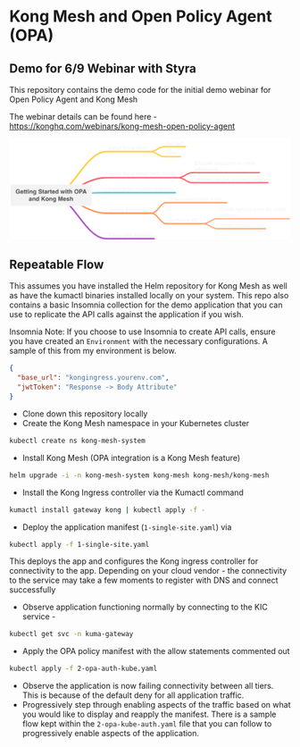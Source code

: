 # Kong Mesh and Open Policy Agent (OPA) 

## Demo for 6/9 Webinar with Styra 

This repository contains the demo code for the initial demo webinar for Open Policy Agent and Kong Mesh

The webinar details can be found here - https://konghq.com/webinars/kong-mesh-open-policy-agent

![Kong Mesh and OPA](kong-mesh-opa.png)

## Repeatable Flow 

This assumes you have installed the Helm repository for Kong Mesh as well as have the kumactl binaries installed locally on your system. This repo also contains a basic Insomnia collection for the demo application that you can use to replicate the API calls against the application if you wish.

Insomnia Note: If you choose to use Insomnia to create API calls, ensure you have created an `Environment` with the necessary configurations. A sample of this from my environment is below. 

```json
{
  "base_url": "kongingress.yourenv.com",
  "jwtToken": "Response -> Body Attribute"
}
```

* Clone down this repository locally 
* Create the Kong Mesh namespace in your Kubernetes cluster 
```bash
kubectl create ns kong-mesh-system
```
* Install Kong Mesh (OPA integration is a Kong Mesh feature) 
```bash 
helm upgrade -i -n kong-mesh-system kong-mesh kong-mesh/kong-mesh
```
* Install the Kong Ingress controller via the Kumactl command 
```bash
kumactl install gateway kong | kubectl apply -f -
```
* Deploy the application manifest (`1-single-site.yaml`) via 
```bash
kubectl apply -f 1-single-site.yaml
```
This deploys the app and configures the Kong ingress controller for connectivity to the app. Depending on your cloud vendor - the connectivity to the service may take a few moments to register with DNS and connect successfully
* Observe application functioning normally by connecting to the KIC service - 
```bash
kubectl get svc -n kuma-gateway
``` 
* Apply the OPA policy manifest with the allow statements commented out
```bash
kubectl apply -f 2-opa-auth-kube.yaml
```
* Observe the application is now failing connectivity between all tiers. This is because of the default deny for all application traffic. 
* Progressively step through enabling aspects of the traffic based on what you would like to display and reapply the manifest. There is a sample flow kept within the `2-opa-kube-auth.yaml` file that you can follow to progressively enable aspects of the application. 
